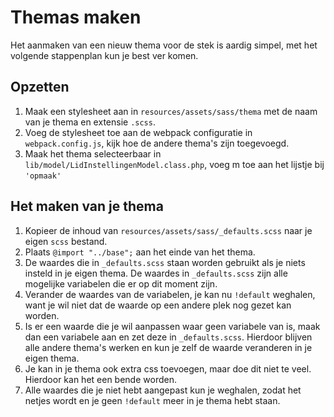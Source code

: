 # Themas maken
Het aanmaken van een nieuw thema voor de stek is aardig simpel, met het volgende stappenplan kun je best ver komen.

## Opzetten
1. Maak een stylesheet aan in `resources/assets/sass/thema` met de naam van je thema en extensie `.scss`.
2. Voeg de stylesheet toe aan de webpack configuratie in `webpack.config.js`, kijk hoe de andere thema's zijn toegevoegd.
3. Maak het thema selecteerbaar in `lib/model/LidInstellingenModel.class.php`, voeg m toe aan het lijstje bij `'opmaak'`

## Het maken van je thema
1. Kopieer de inhoud van `resources/assets/sass/_defaults.scss` naar je eigen `scss` bestand.
2. Plaats `@import "../base";` aan het einde van het thema.
2. De waardes die in `_defaults.scss` staan worden gebruikt als je niets insteld in je eigen thema. De waardes in `_defaults.scss` zijn alle mogelijke variabelen die er op dit moment zijn.
3. Verander de waardes van de variabelen, je kan nu `!default` weghalen, want je wil niet dat de waarde op een andere plek nog gezet kan worden.
4. Is er een waarde die je wil aanpassen waar geen variabele van is, maak dan een variabele aan en zet deze in `_defaults.scss`. Hierdoor blijven alle andere thema's werken en kun je zelf de waarde veranderen in je eigen thema.
5. Je kan in je thema ook extra css toevoegen, maar doe dit niet te veel. Hierdoor kan het een bende worden.
6. Alle waardes die je niet hebt aangepast kun je weghalen, zodat het netjes wordt en je geen `!default` meer in je thema hebt staan.
